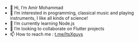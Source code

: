 - 👋 Hi, I’m Amir Mohammad
- 👀 I’m interested in programming, classical music and playing instruments, I like all kinds of science!
- 🌱 I’m currently learning Node.js
- 💞️ I’m looking to collaborate on Flutter projects
- 📫 How to reach me : [t.me/ItsXguys](https://t.me/ItsXguys)
